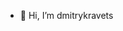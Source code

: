 - 👋 Hi, I’m dmitrykravets


<!---
dmitrykravetsbit/dmitrykravetsbit is a ✨ special ✨ repository because its `README.md` (this file) appears on your GitHub profile.
You can click the Preview link to take a look at your changes.
--->
